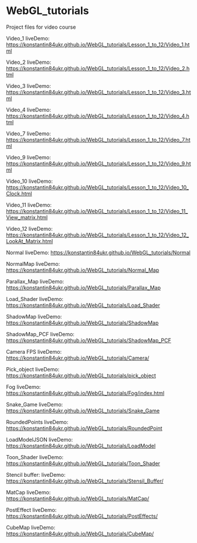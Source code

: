 # WebGL_tutorials
Project files for video course

Video_1
liveDemo:
https://konstantin84ukr.github.io/WebGL_tutorials/Lesson_1_to_12/Video_1.html

Video_2
liveDemo:
https://konstantin84ukr.github.io/WebGL_tutorials/Lesson_1_to_12/Video_2.html

Video_3
liveDemo:
https://konstantin84ukr.github.io/WebGL_tutorials/Lesson_1_to_12/Video_3.html

Video_4
liveDemo:
https://konstantin84ukr.github.io/WebGL_tutorials/Lesson_1_to_12/Video_4.html

Video_7
liveDemo:
https://konstantin84ukr.github.io/WebGL_tutorials/Lesson_1_to_12/Video_7.html

Video_9
liveDemo:
https://konstantin84ukr.github.io/WebGL_tutorials/Lesson_1_to_12/Video_9.html

Video_10
liveDemo:
https://konstantin84ukr.github.io/WebGL_tutorials/Lesson_1_to_12/Video_10_Clock.html

Video_11
liveDemo:
https://konstantin84ukr.github.io/WebGL_tutorials/Lesson_1_to_12/Video_11_View_matrix.html

Video_12
liveDemo:
https://konstantin84ukr.github.io/WebGL_tutorials/Lesson_1_to_12/Video_12_LookAt_Matrix.html

Normal
liveDemo:
https://konstantin84ukr.github.io/WebGL_tutorials/Normal

NormalMap
liveDemo:
https://konstantin84ukr.github.io/WebGL_tutorials/Normal_Map

Parallax_Map
liveDemo:
https://konstantin84ukr.github.io/WebGL_tutorials/Parallax_Map

Load_Shader
liveDemo:
https://konstantin84ukr.github.io/WebGL_tutorials/Load_Shader

ShadowMap
liveDemo:
https://konstantin84ukr.github.io/WebGL_tutorials/ShadowMap

ShadowMap_PCF
liveDemo:
https://konstantin84ukr.github.io/WebGL_tutorials/ShadowMap_PCF

Camera FPS
liveDemo: https://konstantin84ukr.github.io/WebGL_tutorials/Camera/

Pick_object
liveDemo:
https://konstantin84ukr.github.io/WebGL_tutorials/pick_object

Fog
liveDemo:
https://konstantin84ukr.github.io/WebGL_tutorials/Fog/index.html

Snake_Game
liveDemo:
https://konstantin84ukr.github.io/WebGL_tutorials/Snake_Game

RoundedPoints
liveDemo:
https://konstantin84ukr.github.io/WebGL_tutorials/RoundedPoint

LoadModelJSON
liveDemo:
https://konstantin84ukr.github.io/WebGL_tutorials/LoadModel

Toon_Shader
liveDemo:
https://konstantin84ukr.github.io/WebGL_tutorials/Toon_Shader

Stencil buffer:
liveDemo: https://konstantin84ukr.github.io/WebGL_tutorials/Stensil_Buffer/

MatCap
liveDemo:
https://konstantin84ukr.github.io/WebGL_tutorials/MatCap/

PostEffect
liveDemo:
https://konstantin84ukr.github.io/WebGL_tutorials/PostEffects/

CubeMap
liveDemo:
https://konstantin84ukr.github.io/WebGL_tutorials/CubeMap/




